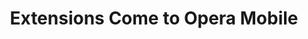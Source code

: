 ---
title: Extensions Come to Opera Mobile
authors:
- andreas-bovens
intro: 'When adding extensions support to our Presto engine, a lot of time was spent behind the scenes so as to make our extensions framework very versatile and lightweight, with the aim of using it on other platforms as well. Today, we’re happy to present you with an early preview of extensions running on Opera Mobile!'
layout: article
---